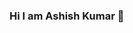 ### Hi I am Ashish Kumar 👋

<!--
**ashishsen003/ashishsen003** is a ✨ _special_ ✨ repository because its `README.md` (this file) appears on your GitHub profile.

Here are some ideas to get you started:

- 🔭 I’m currently working on my Github and Portfolio
- 🌱 I’m currently learning React and Redux
- 📫 How to reach me: ashishsen997@gmail.com
- 😄 Pronouns: ...
- ⚡ Fun fact: ...
-->
